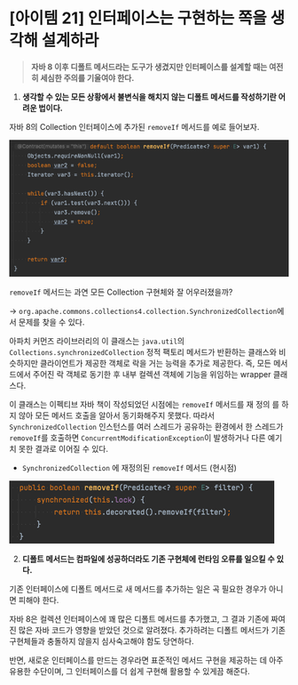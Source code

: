 # [아이템 21] 인터페이스는 구현하는 쪽을 생각해 설계하라

> **자바 8 이후 디폴트 메서드라는 도구가 생겼지만 인터페이스를 설계할 때는 여전히 세심한 주의를 기울여야 한다.**
> 

1. **생각할 수 있는 모든 상황에서 불변식을 해치지 않는 디폴트 메서드를 작성하기란 어려운 법이다.**

자바 8의 Collection 인터페이스에 추가된 `removeIf` 메서드를 예로 들어보자.

![Collection_removeIf](img/Collection_removeIf.png)


`removeIf` 메서드는 과연 모든 Collection 구현체와 잘 어우러졌을까?

→ `org.apache.commons.collections4.collection.SynchronizedCollection`에서 문제를 찾을 수 있다.

아파치 커먼즈 라이브러리의 이 클래스는 `java.util`의 `Collections.synchronizedCollection` 정적 팩토리 메서드가 반환하는 클래스와 비슷하지만 클라이언트가 제공한 객체로 락을 거는 능력을 추가로 제공한다. 즉, 모든 메서드에서 주어진 락 객체로 동기한 후 내부 컬렉션 객체에 기능을 위임하는 wrapper 클래스다.

이 클래스는 이펙티브 자바 책이 작성되었던 시점에는 `removeIf` 메서드를 재 정의 를 하지 않아 모든 메서드 호출을 알아서 동기화해주지 못했다. 따라서 `SynchronizedCollection` 인스턴스를 여러 스레드가 공유하는 환경에서 한 스레드가 `removeIf`를 호출하면 `ConcurrentModificationException`이 발생하거나 다른 예기치 못한 결과로 이어질 수 있다.

- `SynchronizedCollection` 에 재정의된 `removeIf` 메서드 (현시점)

![SynchronizedCollection](img/SynchronizedCollection.png)

2. **디폴트 메서드는 컴파일에 성공하더라도 기존 구현체에 런타임 오류를 일으킬 수 있다.**

기존 인터페이스에 디폴트 메서드로 새 메서드를 추가하는 일은 곡 필요한 경우가 아니면 피해야 한다.

자바 8은 컬렉션 인터페이스에 꽤 많은 디폴트 메서드를 추가했고, 그 결과 기존에 짜여진 많은 자바 코드가 영향을 받았던 것으로 알려졌다. 추가하려는 디폴트 메서드가 기존 구현체들과 충돌하지 않을지 심사숙고해야 함도 당연하다.

반면, 새로운 인터페이스를 만드는 경우라면 표준적인 메서드 구현을 제공하는 데 아주 유용한 수단이며, 그 인터페이스를 더 쉽게 구현해 활용할 수 있게끔 해준다.

